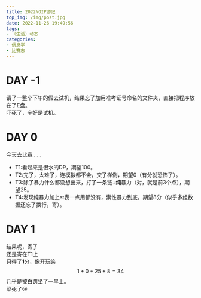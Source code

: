 ```yaml
---
title: 2022NOIP游记
top_img: /img/post.jpg
date: 2022-11-26 19:49:56
tags:
- （生活）动态
categories:
- 信息学
- 比赛志
---
```

# DAY -1
请了一整个下午的假去试机，结果忘了加用准考证号命名的文件夹，直接把程序放在了E盘。  
吓死了，辛好是试机。
# DAY 0
今天去比赛……
+ T1:看起来是很水的DP，期望$100$。
+ T2:完了，太难了，连模拟都不会，交了样例，期望$0$（有分就恐怖了）。
+ T3:除了暴力什么都没想出来，打了一条链+**纯**暴力（对，就是前3个点），期望$25$。
+ T4:发现纯暴力加上st表一点用都没有，索性暴力到底，期望$8$分（似乎多组数据还忘了换行，寄）。
# DAY 1
结果呢，寄了  
还是寄在T1上  
只得了**1**分，像开玩笑  
$$1+0+25+8=34$$
几乎是被白罚坐了一早上。  
菜死了:cry: